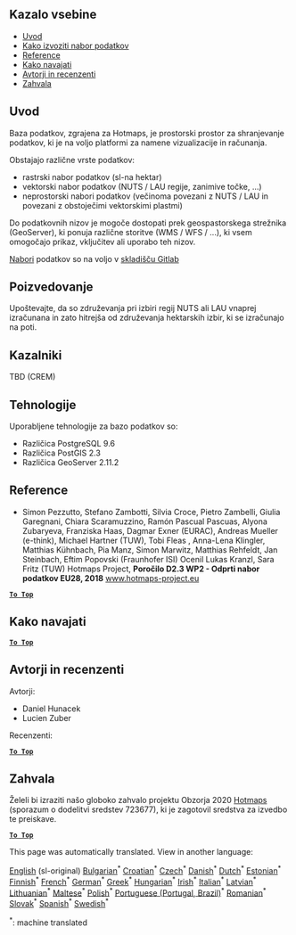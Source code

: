 <h2> Kazalo vsebine </h2><ul><li> <a href="#Introduction">Uvod</a> </li><li> <a href="#How-to-export-a-dataset">Kako izvoziti nabor podatkov</a> </li><li> <a href="#References">Reference</a> </li><li> <a href="#How-to-cite">Kako navajati</a> </li><li> <a href="#Authors-and-reviewers">Avtorji in recenzenti</a> </li><li> <a href="#acknowledgement">Zahvala</a> </li></ul><h2> Uvod </h2><p> Baza podatkov, zgrajena za Hotmaps, je prostorski prostor za shranjevanje podatkov, ki je na voljo platformi za namene vizualizacije in računanja. </p><p> Obstajajo različne vrste podatkov: </p><ul><li> rastrski nabor podatkov (sl-na hektar) </li><li> vektorski nabor podatkov (NUTS / LAU regije, zanimive točke, ...) </li><li> neprostorski nabori podatkov (večinoma povezani z NUTS / LAU in povezani z obstoječimi vektorskimi plastmi) </li></ul><p> Do podatkovnih nizov je mogoče dostopati prek geospastorskega strežnika (GeoServer), ki ponuja različne storitve (WMS / WFS / ...), ki vsem omogočajo prikaz, vključitev ali uporabo teh nizov. </p><p> <a href="https://gitlab.com/hotmaps">Nabori</a> podatkov so na voljo v <a href="https://gitlab.com/hotmaps">skladišču Gitlab</a> </p><h2> Poizvedovanje </h2><p> Upoštevajte, da so združevanja pri izbiri regij NUTS ali LAU vnaprej izračunana in zato hitrejša od združevanja hektarskih izbir, ki se izračunajo na poti. </p><h2> Kazalniki </h2><p> TBD (CREM) </p><h2> Tehnologije </h2><p> Uporabljene tehnologije za bazo podatkov so: </p><ul><li> Različica PostgreSQL 9.6 </li><li> Različica PostGIS 2.3 </li><li> Različica GeoServer 2.11.2 </li></ul><h2> Reference </h2><ul><li> Simon Pezzutto, Stefano Zambotti, Silvia Croce, Pietro Zambelli, Giulia Garegnani, Chiara Scaramuzzino, Ramón Pascual Pascuas, Alyona Zubaryeva, Franziska Haas, Dagmar Exner (EURAC), Andreas Mueller (e-think), Michael Hartner (TUW), Tobi Fleas , Anna-Lena Klingler, Matthias Kühnbach, Pia Manz, Simon Marwitz, Matthias Rehfeldt, Jan Steinbach, Eftim Popovski (Fraunhofer ISI) Ocenil Lukas Kranzl, Sara Fritz (TUW) Hotmaps Project, <strong>Poročilo D2.3 WP2 - Odprti nabor podatkov EU28, 2018</strong> <a href="http://www.hotmaps-project.eu/wp-content/uploads/2018/05/D2.3-Hotmaps_FINAL-VERSION_for-upload.pdf">www.hotmaps-project.eu</a> </li></ul><p><ins> <code><strong><a href="#table-of-contents">To Top</a></strong></code> </ins> </p><h2> Kako navajati </h2><p><ins> <code><strong><a href="#table-of-contents">To Top</a></strong></code> </ins> </p><h2> Avtorji in recenzenti </h2><p> Avtorji: </p><ul><li> Daniel Hunacek </li><li> Lucien Zuber </li></ul><p> Recenzenti: </p><p><ins> <code><strong><a href="#table-of-contents">To Top</a></strong></code> </ins> </p><h2> Zahvala </h2><p> Želeli bi izraziti našo globoko zahvalo projektu Obzorja 2020 <a href="https://www.hotmaps-project.eu">Hotmaps</a> (sporazum o dodelitvi sredstev 723677), ki je zagotovil sredstva za izvedbo te preiskave. </p><p><ins> <code><strong><a href="#table-of-contents">To Top</a></strong></code> </ins> </p>

This page was automatically translated. View in another language:

[English](en-Database-behind-the-Hotmaps-toolbox) (sl-original) [Bulgarian](bg-Database-behind-the-Hotmaps-toolbox)<sup>\*</sup> [Croatian](hr-Database-behind-the-Hotmaps-toolbox)<sup>\*</sup> [Czech](cs-Database-behind-the-Hotmaps-toolbox)<sup>\*</sup> [Danish](da-Database-behind-the-Hotmaps-toolbox)<sup>\*</sup> [Dutch](nl-Database-behind-the-Hotmaps-toolbox)<sup>\*</sup> [Estonian](et-Database-behind-the-Hotmaps-toolbox)<sup>\*</sup> [Finnish](fi-Database-behind-the-Hotmaps-toolbox)<sup>\*</sup> [French](fr-Database-behind-the-Hotmaps-toolbox)<sup>\*</sup> [German](de-Database-behind-the-Hotmaps-toolbox)<sup>\*</sup> [Greek](el-Database-behind-the-Hotmaps-toolbox)<sup>\*</sup> [Hungarian](hu-Database-behind-the-Hotmaps-toolbox)<sup>\*</sup> [Irish](ga-Database-behind-the-Hotmaps-toolbox)<sup>\*</sup> [Italian](it-Database-behind-the-Hotmaps-toolbox)<sup>\*</sup> [Latvian](lv-Database-behind-the-Hotmaps-toolbox)<sup>\*</sup> [Lithuanian](lt-Database-behind-the-Hotmaps-toolbox)<sup>\*</sup> [Maltese](mt-Database-behind-the-Hotmaps-toolbox)<sup>\*</sup> [Polish](pl-Database-behind-the-Hotmaps-toolbox)<sup>\*</sup> [Portuguese (Portugal, Brazil)](pt-Database-behind-the-Hotmaps-toolbox)<sup>\*</sup> [Romanian](ro-Database-behind-the-Hotmaps-toolbox)<sup>\*</sup> [Slovak](sk-Database-behind-the-Hotmaps-toolbox)<sup>\*</sup>  [Spanish](es-Database-behind-the-Hotmaps-toolbox)<sup>\*</sup> [Swedish](sv-Database-behind-the-Hotmaps-toolbox)<sup>\*</sup> 

<sup>\*</sup>: machine translated
